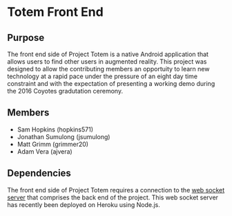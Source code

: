# Totem Front End

## Purpose
The front end side of Project Totem is a native Android application that allows users to find other users in augmented reality. This project was designed to allow the contributing members an opportuity to learn new technology at a rapid pace under the pressure of an eight day time constraint and with the expectation of presenting a working demo during the 2016 Coyotes gradutation ceremony.

## Members
* Sam Hopkins (hopkins571)
* Jonathan Sumulong (jsumulong)
* Matt Grimm (grimmer20)
* Adam Vera (ajvera)

## Dependencies
The front end side of Project Totem requires a connection to the [web socket server](https://github.com/JSumulong/totem-ws-server) that comprises the back end of the project. This web socket server has recently been deployed on Heroku using Node.js.

